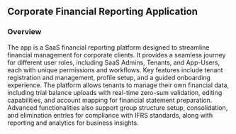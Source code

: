## Corporate Financial Reporting Application

### Overview
The app is a SaaS financial reporting platform designed to streamline financial management for corporate clients. It provides a seamless journey for different user roles, including SaaS Admins, Tenants, and App-Users, each with unique permissions and workflows. Key features include tenant registration and management, profile setup, and a guided onboarding experience. The platform allows tenants to manage their own financial data, including trial balance uploads with real-time zero-sum validation, editing capabilities, and account mapping for financial statement preparation. Advanced functionalities also support group structure setup, consolidation, and elimination entries for compliance with IFRS standards, along with reporting and analytics for business insights.